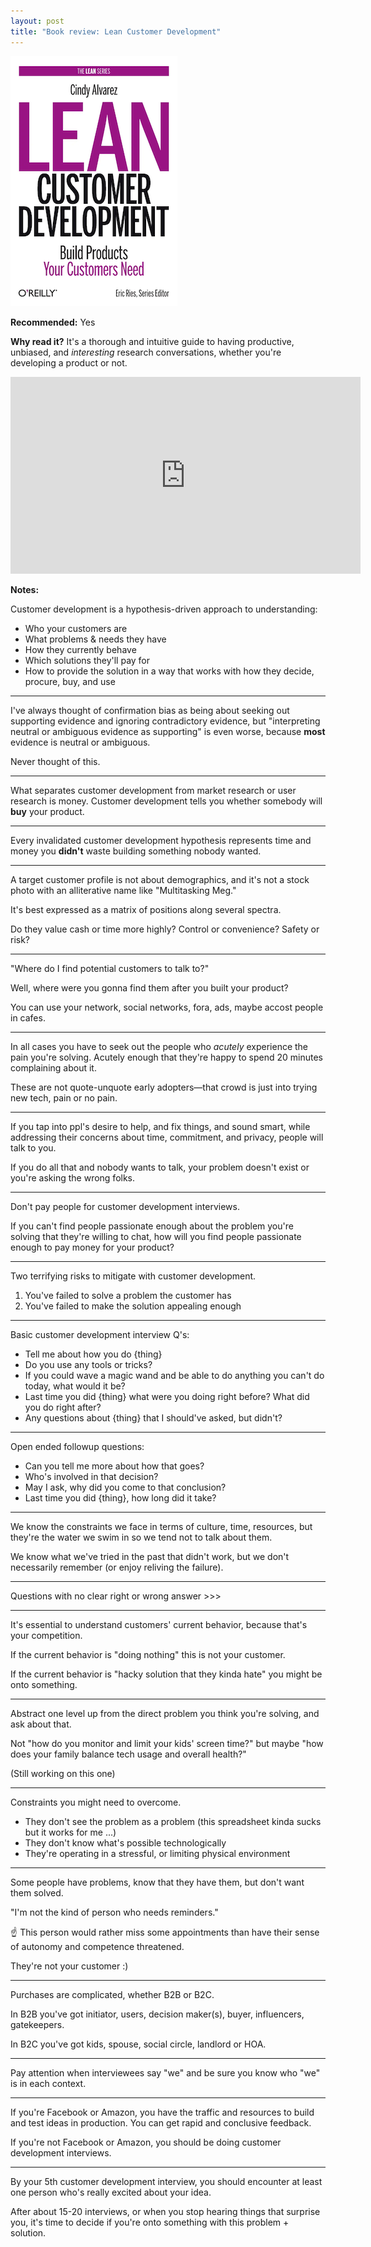 ```yaml
---
layout: post
title: "Book review: Lean Customer Development"
---
```


[![lean customer development book cover](/images/lean-customer-development.png)](/images/lean-customer-development.png)

**Recommended:** Yes

**Why read it?** It's a thorough and intuitive guide to having productive, unbiased, and _interesting_ research conversations, whether you're developing a product or not.

<iframe width="560" height="315" src="https://www.youtube.com/embed/NkFmWgM_7L8" title="YouTube video player" frameborder="0" allow="accelerometer; autoplay; clipboard-write; encrypted-media; gyroscope; picture-in-picture; web-share" allowfullscreen></iframe>

**Notes:**

Customer development is a hypothesis-driven approach to understanding:

- Who your customers are
- What problems & needs they have
- How they currently behave
- Which solutions they'll pay for
- How to provide the solution in a way that works with how they decide, procure, buy, and use

---

I've always thought of confirmation bias as being about seeking out supporting evidence and ignoring contradictory evidence, but "interpreting neutral or ambiguous evidence as supporting" is even worse, because **most** evidence is neutral or ambiguous.

Never thought of this.

---

What separates customer development from market research or user research is money. Customer development tells you whether somebody will **buy** your product.

---

Every invalidated customer development hypothesis represents time and money you **didn't** waste building something nobody wanted.

---

A target customer profile is not about demographics, and it's not a stock photo with an alliterative name like "Multitasking Meg."

It's best expressed as a matrix of positions along several spectra.

Do they value cash or time more highly? Control or convenience? Safety or risk?

---

"Where do I find potential customers to talk to?"

Well, where were you gonna find them after you built your product?

You can use your network, social networks, fora, ads, maybe accost people in cafes.

---

In all cases you have to seek out the people who *acutely* experience the pain you're solving. Acutely enough that they're happy to spend 20 minutes complaining about it.

These are not quote-unquote early adopters—that crowd is just into trying new tech, pain or no pain.

---

If you tap into ppl's desire to help, and fix things, and sound smart, while addressing their concerns about time, commitment, and privacy, people will talk to you.

If you do all that and nobody wants to talk, your problem doesn't exist or you're asking the wrong folks.

---

Don't pay people for customer development interviews.

If you can't find people passionate enough about the problem you're solving that they're willing to chat, how will you find people passionate enough to pay money for your product?

---

Two terrifying risks to mitigate with customer development.

1. You've failed to solve a problem the customer has
2. You've failed to make the solution appealing enough

---

Basic customer development interview Q's:

- Tell me about how you do {thing}
- Do you use any tools or tricks?
- If you could wave a magic wand and be able to do anything you can't do today, what would it be?
- Last time you did {thing} what were you doing right before? What did you do right after?
- Any questions about {thing} that I should've asked, but didn't?

---

Open ended followup questions:

- Can you tell me more about how that goes?
- Who's involved in that decision?
- May I ask, why did you come to that conclusion?
- Last time you did {thing}, how long did it take?

---

We know the constraints we face in terms of culture, time, resources, but they're the water we swim in so we tend not to talk about them.

We know what we've tried in the past that didn't work, but we don't necessarily remember (or enjoy reliving the failure).

---

Questions with no clear right or wrong answer >>>

---

It's essential to understand customers' current behavior, because that's your competition.

If the current behavior is "doing nothing" this is not your customer.

If the current behavior is "hacky solution that they kinda hate" you might be onto something.

---

Abstract one level up from the direct problem you think you're solving, and ask about that.

Not "how do you monitor and limit your kids' screen time?" but maybe "how does your family balance tech usage and overall health?"

(Still working on this one)

---

Constraints you might need to overcome.

- They don't see the problem as a problem (this spreadsheet kinda sucks but it works for me ...)
- They don't know what's possible technologically
- They're operating in a stressful, or limiting physical environment

---

Some people have problems, know that they have them, but don't want them solved.

"I'm not the kind of person who needs reminders."

☝️ This person would rather miss some appointments than have their sense of autonomy and competence threatened.

They're not your customer :)

---

Purchases are complicated, whether B2B or B2C.

In B2B you've got initiator, users, decision maker(s), buyer, influencers, gatekeepers.

In B2C you've got kids, spouse, social circle, landlord or HOA.

---

Pay attention when interviewees say "we" and be sure you know who "we" is in each context.

---

If you're Facebook or Amazon, you have the traffic and resources to build and test ideas in production. You can get rapid and conclusive feedback.

If you're not Facebook or Amazon, you should be doing customer development interviews.

---

By your 5th customer development interview, you should encounter at least one person who's really excited about your idea.

After about 15-20 interviews, or when you stop hearing things that surprise you, it's time to decide if you're onto something with this problem + solution.

